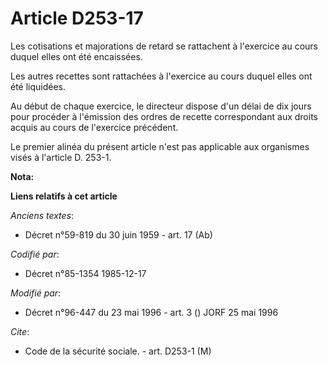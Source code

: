 # Article D253-17

Les cotisations et majorations de retard se rattachent à l'exercice au cours duquel elles ont été encaissées.

Les autres recettes sont rattachées à l'exercice au cours duquel elles ont été liquidées.

Au début de chaque exercice, le directeur dispose d'un délai de dix jours pour procéder à l'émission des ordres de recette
correspondant aux droits acquis au cours de l'exercice précédent.

Le premier alinéa du présent article n'est pas applicable aux organismes visés à l'article D. 253-1.

**Nota:**



**Liens relatifs à cet article**

_Anciens textes_:

  - Décret n°59-819 du 30 juin 1959 - art. 17 (Ab)

_Codifié par_:

  - Décret n°85-1354 1985-12-17

_Modifié par_:

  - Décret n°96-447 du 23 mai 1996 - art. 3 () JORF 25 mai 1996

_Cite_:

  - Code de la sécurité sociale. - art. D253-1 (M)
